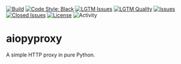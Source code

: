 [![Build](https://github.com/ascopes/aiopyproxy/actions/workflows/build.yml/badge.svg?branch=main&event=push)](https://github.com/ascopes/aiopyproxy/actions/workflows/build.yml)
[![Code Style: Black](https://img.shields.io/badge/code%20style-black-000000.svg)](https://github.com/psf/black)
[![LGTM Issues](https://img.shields.io/lgtm/alerts/github/ascopes/aiopyproxy)](https://lgtm.com/projects/g/ascopes/aiopyproxy)
[![LGTM Quality](https://img.shields.io/lgtm/grade/python/github/ascopes/aiopyproxy)](https://lgtm.com/projects/g/ascopes/aiopyproxy)
[![Issues](https://img.shields.io/github/issues-raw/ascopes/aiopyproxy)](https://github.com/ascopes/aiopyproxy/issues)
[![Closed Issues](https://img.shields.io/github/issues-closed-raw/ascopes/aiopyproxy)](https://github.com/ascopes/aiopyproxy/issues?q=is%3Aissue+is%3Aclosed)
[![License](https://img.shields.io/github/license/ascopes/aiopyproxy)](https://github.com/ascopes/aiopyproxy/blob/main/LICENSE.txt)
![Activity](https://img.shields.io/github/commit-activity/y/ascopes/aiopyproxy)

# aiopyproxy

A simple HTTP proxy in pure Python.

